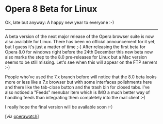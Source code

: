 # Opera 8 Beta for Linux

Ok, late but anyway: A happy new year to everyone :-)

-------------------------------



A beta version of the next major release of the Opera browser suite is now also available for Linux. There has been no official announcement for it yet, but I guess it's just a matter of time ;-) After releasing the first beta for Opera 8.0 for windows right before the 24th December this new beta now also marks the step to the 8.0 pre-releases for Linux but a Mac version seems to be still missing. Let's see when this will appear on the FTP servers :-)



People who've used the 7.x branch before will notice that the 8.0 beta looks more or less like a 7.x browser but with some interfaces polishments here and there like the tab-close button and the trash bin for closed tabs. I've also noticed a "Feeds" menubar item which is IMO a much better way of handling feeds than integrating them completely into the mail client :-)



I really hope the final version will be available soon :-)



[via <a href="http://operawatch.blogspot.com/2005/01/opera-80-beta-1-for-linux-released.html">operawatch</a>]